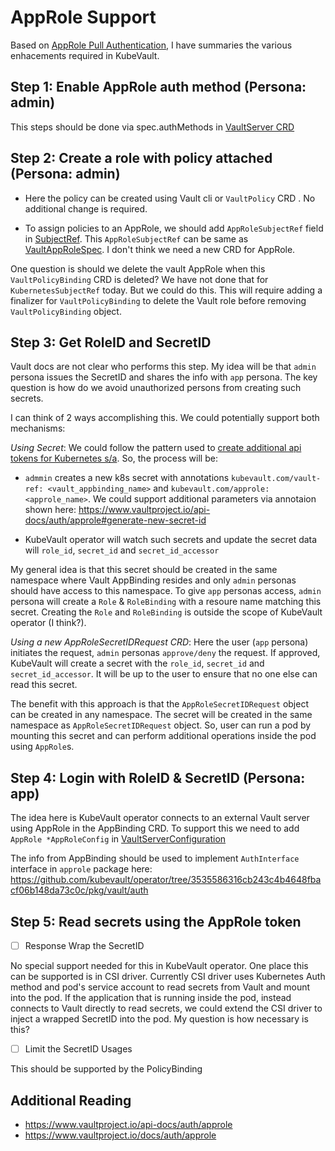 # AppRole Support

Based on [AppRole Pull Authentication](https://learn.hashicorp.com/vault/identity-access-management/approle), I have summaries the various enhacements required in KubeVault.

## Step 1: Enable AppRole auth method (Persona: admin)

This steps should be done via spec.authMethods in [VaultServer CRD](
https://github.com/kubevault/operator/blob/3535586316cb243c4b4648fbacf06b148da73c0c/apis/kubevault/v1alpha1/vaultserver_types.go#L89-L91)

## Step 2: Create a role with policy attached (Persona: admin)

 - Here the policy can be created using Vault cli or `VaultPolicy` CRD . No additional change is required.

 - To assign policies to an AppRole, we should add `AppRoleSubjectRef` field in [SubjectRef](https://github.com/kubevault/operator/blob/3535586316cb243c4b4648fbacf06b148da73c0c/apis/policy/v1alpha1/vaultpolicybinding_types.go#L78). This `AppRoleSubjectRef` can be same as [VaultAppRoleSpec](https://github.com/kotyara85/operator/blob/1a9712a3dbb3e0517a6a00b6e9b4b629e9ce9b82/apis/approle/v1alpha1/vaultapprole_types.go#L47). I don't think we need a new CRD for AppRole.

  One question is should we delete the vault AppRole when this `VaultPolicyBinding` CRD is deleted? We have not done that for `KubernetesSubjectRef` today. But we could do this. This will require adding a finalizer for `VaultPolicyBinding` to delete the Vault role before removing `VaultPolicyBinding` object.

## Step 3: Get RoleID and SecretID

Vault docs are not clear who performs this step. My idea will be that `admin` persona issues the SecretID and shares the info with `app` persona. The key question is how do we avoid unauthorized persons from creating such secrets.

I can think of 2 ways accomplishing this. We could potentially support both mechanisms:

*Using Secret*: We could follow the pattern used to [create additional api tokens for Kubernetes s/a](https://kubernetes.io/docs/reference/access-authn-authz/service-accounts-admin/#to-create-additional-api-tokens). So, the process will be:

  - `admmin` creates a new k8s secret with annotations `kubevault.com/vault-ref: <vault_appbinding_name>` and `kubevault.com/approle: <approle_name>`. We could support additional parameters via annotaion shown here: https://www.vaultproject.io/api-docs/auth/approle#generate-new-secret-id

  - KubeVault operator will watch such secrets and update the secret data will `role_id`, `secret_id` and `secret_id_accessor`

My general idea is that this secret should be created in the same namespace where Vault AppBinding resides and only `admin` personas should have access to this namespace. To give `app` personas access, `admin` persona will create a `Role` & `RoleBinding` with a resoure name matching this secret. Creating the `Role` and `RoleBinding` is outside the scope of KubeVault operator (I think?).

*Using a new AppRoleSecretIDRequest CRD*: Here the user (`app` persona) initiates the request, `admin` personas `approve/deny` the request. If approved, KubeVault will create a secret with the `role_id`, `secret_id` and `secret_id_accessor`. It will be up to the user to ensure that no one else can read this secret.

The benefit with this approach is that the `AppRoleSecretIDRequest` object can be created in any namespace. The secret will be created in the same namespace as `AppRoleSecretIDRequest` object. So, user can run a pod by mounting this secret and can perform additional operations inside the pod using `AppRole`s.

## Step 4: Login with RoleID & SecretID (Persona: app)

The idea here is KubeVault operator connects to an external Vault server using AppRole in the AppBinding CRD. To support this we need to add
`AppRole *AppRoleConfig` in [VaultServerConfiguration](https://github.com/kubevault/operator/blob/3535586316cb243c4b4648fbacf06b148da73c0c/apis/config/v1alpha1/vault_server_config_types.go#L28)

The info from AppBinding should be used to implement `AuthInterface` interface in `approle` package here: https://github.com/kubevault/operator/tree/3535586316cb243c4b4648fbacf06b148da73c0c/pkg/vault/auth

## Step 5: Read secrets using the AppRole token
- [ ] Response Wrap the SecretID

No special support needed for this in KubeVault operator. One place this can be supported is in CSI driver. Currently CSI driver uses Kubernetes Auth method and pod's service account to read secrets from Vault and mount into the pod. If the application that is running inside the pod, instead connects to Vault directly to read secrets, we could extend the CSI driver to inject a wrapped SecretID into the pod. My question is how necessary is this?

- [ ] Limit the SecretID Usages

This should be supported by the PolicyBinding

## Additional Reading

- https://www.vaultproject.io/api-docs/auth/approle
- https://www.vaultproject.io/docs/auth/approle
